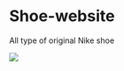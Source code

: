 # Shoe-website
All type of original Nike shoe  

<img src='![Screenshot 2024-02-16 122214](https://github.com/kabeerkebi/Shoe-website/assets/151610782/3dc4c436-e216-4936-a0fb-378afd520790)
' />
